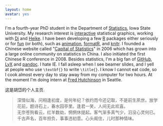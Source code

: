 ```yaml
---
layout: home
avatar: yes
---
```


I'm a fourth-year PhD student in the Department of [Statistics](http://www.stat.iastate.edu), Iowa State University. My research interest is [interactive](https://github.com/ggobi/cranvas) statistical graphics, working with [Di](http://www.public.iastate.edu/~dicook) and [Heike](http://www.public.iastate.edu/~hofmann). I have been developing a few [R](http://www.r-project.org) packages either seriously or for [fun](http://cran.r-project.org/package=fun) (or both), such as [animation](http://cran.r-project.org/package=animation), [formatR](/formatR/), and [knitr](/knitr/). I founded a Chinese website called "[Capital of Statistics](http://cos.name)" in 2006 which has grown into a large online community on statistics in China. I also initiated the first Chinese R conference in 2008. Besides statistics, I'm a big fan of [GitHub](https://github.com/yihui), [LyX](http://www.lyx.org) and [pandoc](http://johnmacfarlane.net/pandoc/). I hate IE. I fall asleep when I see beamer slides, and I yell at people who use `\textbf{}` to write `\title{}`. I know I cannot eat code, so I cook almost every day to stay away from my computer for two hours. At the moment I'm doing intern at [Fred Hutchinson](http://www.fhcrc.org) in Seattle.

这是胡岱的个人主页.

> 深情似海，问相逢初度，是何年纪？依约而今还记取，不是前生夙世。放学花前，题诗石上，春水园亭里。逢君一笑，人间无此欢喜。  
> 无奈苍狗看云，红羊数劫，惘惘休提起。客气渐多真气少，汨没心灵何已。千古声名，百年担负，事事违初意。心头阁住，儿时那种情味。

